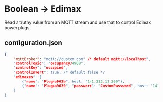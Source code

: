 Boolean -> Edimax
=================

Read a truthy value from an MQTT stream and use that to control Edimax power plugs.


configuration.json
------------------

```json
{
	"mqttBroker": "mqtt://custom.com" /* default mqtt://localhost",
	"controlTopic": "occupancy/4908",
	"controlKey": "occupied",
	"controlInvert": true, /* default false */
	"edimaxes": [
		{"name": "Plug4a962b", host: "141.212.11.200"},
		{"name": "Plug4a9639", "password": "CustomPassword", host: "141.212.11.223"}
	]
}
